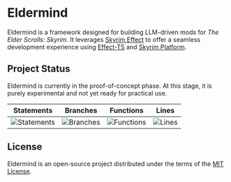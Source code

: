 # Eldermind #

Eldermind is a framework designed for building LLM-driven mods for _The Elder Scrolls: Skyrim_. It
leverages [Skyrim Effect](https://github.com/mysticfall/skyrim-effect) to offer a
seamless development experience using [Effect-TS](https://effect.website/)
and [Skyrim Platform](https://www.nexusmods.com/skyrimspecialedition/mods/54909).

## Project Status

Eldermind is currently in the proof-of-concept phase. At this stage, it is purely experimental and not yet ready for
practical use.

| Statements                  | Branches                | Functions                 | Lines             |
| --------------------------- | ----------------------- | ------------------------- | ----------------- |
| ![Statements](https://img.shields.io/badge/statements-94.93%25-brightgreen.svg?style=flat) | ![Branches](https://img.shields.io/badge/branches-95.71%25-brightgreen.svg?style=flat) | ![Functions](https://img.shields.io/badge/functions-83.03%25-yellow.svg?style=flat) | ![Lines](https://img.shields.io/badge/lines-94.93%25-brightgreen.svg?style=flat) |

## License

Eldermind is an open-source project distributed under the terms of the [MIT License](LICENSE).

